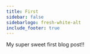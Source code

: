 ```yaml
---
title: First
sidebar: false
sidebarlogo: fresh-white-alt
include_footer: true
---
```


My super sweet first blog post!!